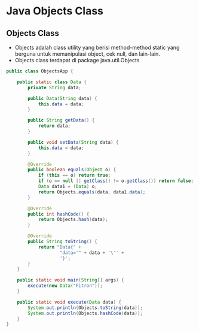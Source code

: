 # Java Objects Class

## Objects Class

- Objects adalah class utility yang berisi method-method static yang berguna untuk memanipulasi object, cek null, dan lain-lain.
- Objects class terdapat di package java.util.Objects

```java
public class ObjectsApp {

    public static class Data {
        private String data;

        public Data(String data) {
            this.data = data;
        }

        public String getData() {
            return data;
        }

        public void setData(String data) {
            this.data = data;
        }

        @Override
        public boolean equals(Object o) {
            if (this == o) return true;
            if (o == null || getClass() != o.getClass()) return false;
            Data data1 = (Data) o;
            return Objects.equals(data, data1.data);
        }

        @Override
        public int hashCode() {
            return Objects.hash(data);
        }

        @Override
        public String toString() {
            return "Data{" +
                    "data='" + data + '\'' +
                    '}';
        }
    }

    public static void main(String[] args) {
        execute(new Data("Fitron"));
    }

    public static void execute(Data data) {
        System.out.println(Objects.toString(data));
        System.out.println(Objects.hashCode(data));
    }
}
```